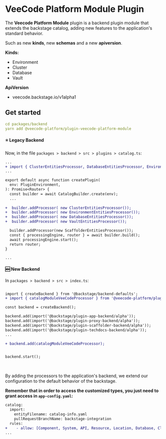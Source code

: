# VeeCode Platform Module Plugin

The **Veecode Platform Module** plugin is a backend plugin module that extends the backstage catalog, adding new features to the application's standard behavior.

Such as new **kinds**, new **schemas** and a new **apiversion**.

**Kinds:**

- Environment
- Cluster
- Database
- Vault


**ApiVersion**

- veecode.backstage.io/v1alpha1

  

## Get started

```yaml
cd packages/backend
yarn add @veecode-platform/plugin-veecode-platform-module
```

#### ⭐ Legacy Backend

Now, in the file `packages > backend > src > plugins > catalog.ts`:

```diff
...
+ import { ClusterEntitiesProcessor, DatabaseEntitiesProcessor, EnvironmentEntitiesProcessor, VaultEntitiesProcessor } from '@veecode-platform/plugin-veecode-platform-module';
...

export default async function createPlugin(
  env: PluginEnvironment,
): Promise<Router> {
  const builder = await CatalogBuilder.create(env);
  ... 
  
+  builder.addProcessor( new ClusterEntitiesProcessor());
+  builder.addProcessor( new EnvironmentEntitiesProcessor());
+  builder.addProcessor( new DatabaseEntitiesProcessor());
+  builder.addProcessor( new VaultEntitiesProcessor());

  builder.addProcessor(new ScaffolderEntitiesProcessor());
  const { processingEngine, router } = await builder.build();
  await processingEngine.start();
  return router;
}

...
```

#### 🆕 New Backend

In `packages > backend > src > index.ts`:

```diff

import { createBackend } from '@backstage/backend-defaults';
+ import { catalogModuleVeeCodeProcessor } from '@veecode-platform/plugin-veecode-platform-module/alpha';

const backend = createBackend();

backend.add(import('@backstage/plugin-app-backend/alpha'));
backend.add(import('@backstage/plugin-proxy-backend/alpha'));
backend.add(import('@backstage/plugin-scaffolder-backend/alpha'));
backend.add(import('@backstage/plugin-techdocs-backend/alpha'));
...

+ backend.add(catalogModuleVeeCodeProcessor);


backend.start();
```

<br>


By adding the processors to the application's backend, we extend our configuration to the default behavior of the backstage.


**Remember that in order to access the customized types, you just need to grant access in `app-config.yaml`:**

```diff
catalog:
  import:
    entityFilename: catalog-info.yaml
    pullRequestBranchName: backstage-integration
  rules:
+    - allow: [Component, System, API, Resource, Location, Database, Cluster, Environment, Vault]
...
```